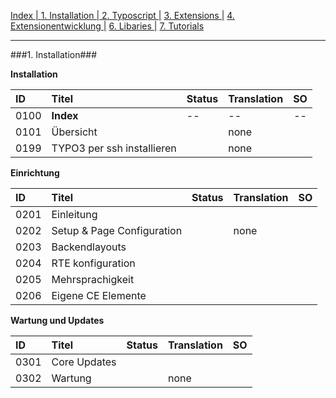 [Index   | ](README.md)  [1. Installation   | ](1-installation.md)  [2. Typoscript   |](2-typoscript.md)   [3. Extensions  |](3-extensions.md)  [4. Extensionentwicklung  |](4-extensionentwicklung.md)  [6. Libaries  |](6-libaries.md)  [7. Tutorials](7-tutorials.md) 
***

###1. Installation###

**Installation**

| ID   | Titel                         | Status       | Translation | SO   |
| :--- | :---------------------------- | :----------- | :---------- | :--: |
| 0100 | **Index**                     | --           | --          | --   |
| 0101 | Übersicht                     |              | none        |      |
| 0199 | TYPO3 per ssh installieren    |              | none        |      |


**Einrichtung**

| ID   | Titel                         | Status       | Translation | SO   |
| :--- | :---------------------------- | :----------- | :---------- | :--: |
| 0201 | Einleitung                    |              |             |      |
| 0202 | Setup & Page Configuration    |              | none        |      |
| 0203 | Backendlayouts                |              |             |      |
| 0204 | RTE konfiguration             |              |             |      |
| 0205 | Mehrsprachigkeit              |              |             |      |
| 0206 |Eigene CE Elemente             |              |             |      |


**Wartung und Updates**

| ID   | Titel                         | Status       | Translation | SO   |
| :--- | :---------------------------- | :----------- | :---------- | :--: |
| 0301 | Core Updates                  |              |             |      |
| 0302 | Wartung                       |              | none        |      |        

